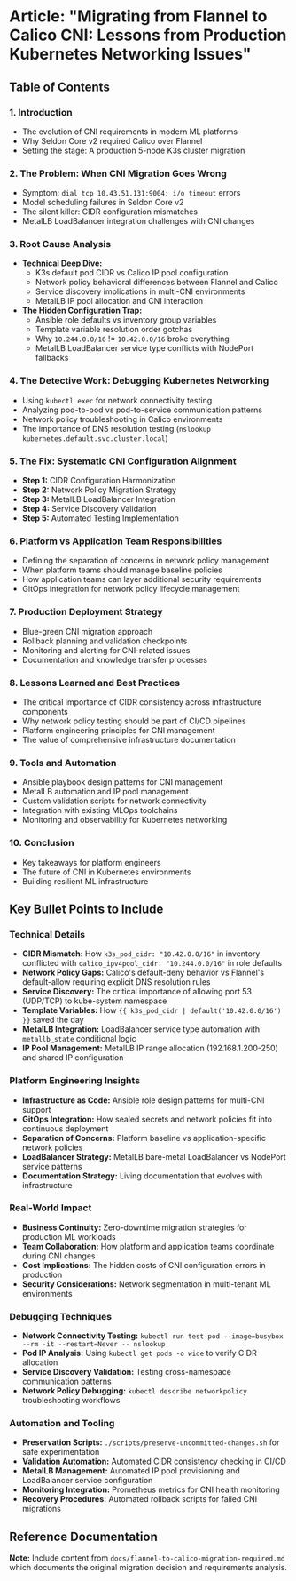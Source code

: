 # Article: "Migrating from Flannel to Calico CNI: Lessons from Production Kubernetes Networking Issues"

## Table of Contents

### 1. Introduction
- The evolution of CNI requirements in modern ML platforms
- Why Seldon Core v2 required Calico over Flannel
- Setting the stage: A production 5-node K3s cluster migration

### 2. The Problem: When CNI Migration Goes Wrong
- Symptom: `dial tcp 10.43.51.131:9004: i/o timeout` errors
- Model scheduling failures in Seldon Core v2
- The silent killer: CIDR configuration mismatches
- MetalLB LoadBalancer integration challenges with CNI changes

### 3. Root Cause Analysis
- **Technical Deep Dive:**
  - K3s default pod CIDR vs Calico IP pool configuration
  - Network policy behavioral differences between Flannel and Calico
  - Service discovery implications in multi-CNI environments
  - MetalLB IP pool allocation and CNI interaction
- **The Hidden Configuration Trap:**
  - Ansible role defaults vs inventory group variables
  - Template variable resolution order gotchas
  - Why `10.244.0.0/16` != `10.42.0.0/16` broke everything
  - MetalLB LoadBalancer service type conflicts with NodePort fallbacks

### 4. The Detective Work: Debugging Kubernetes Networking
- Using `kubectl exec` for network connectivity testing
- Analyzing pod-to-pod vs pod-to-service communication patterns
- Network policy troubleshooting in Calico environments
- The importance of DNS resolution testing (`nslookup kubernetes.default.svc.cluster.local`)

### 5. The Fix: Systematic CNI Configuration Alignment
- **Step 1:** CIDR Configuration Harmonization
- **Step 2:** Network Policy Migration Strategy  
- **Step 3:** MetalLB LoadBalancer Integration
- **Step 4:** Service Discovery Validation
- **Step 5:** Automated Testing Implementation

### 6. Platform vs Application Team Responsibilities
- Defining the separation of concerns in network policy management
- When platform teams should manage baseline policies
- How application teams can layer additional security requirements
- GitOps integration for network policy lifecycle management

### 7. Production Deployment Strategy
- Blue-green CNI migration approach
- Rollback planning and validation checkpoints
- Monitoring and alerting for CNI-related issues
- Documentation and knowledge transfer processes

### 8. Lessons Learned and Best Practices
- The critical importance of CIDR consistency across infrastructure components
- Why network policy testing should be part of CI/CD pipelines
- Platform engineering principles for CNI management
- The value of comprehensive infrastructure documentation

### 9. Tools and Automation
- Ansible playbook design patterns for CNI management
- MetalLB automation and IP pool management
- Custom validation scripts for network connectivity
- Integration with existing MLOps toolchains
- Monitoring and observability for Kubernetes networking

### 10. Conclusion
- Key takeaways for platform engineers
- The future of CNI in Kubernetes environments
- Building resilient ML infrastructure

## Key Bullet Points to Include

### Technical Details
- **CIDR Mismatch:** How `k3s_pod_cidr: "10.42.0.0/16"` in inventory conflicted with `calico_ipv4pool_cidr: "10.244.0.0/16"` in role defaults
- **Network Policy Gaps:** Calico's default-deny behavior vs Flannel's default-allow requiring explicit DNS resolution rules
- **Service Discovery:** The critical importance of allowing port 53 (UDP/TCP) to kube-system namespace
- **Template Variables:** How `{{ k3s_pod_cidr | default('10.42.0.0/16') }}` saved the day
- **MetalLB Integration:** LoadBalancer service type automation with `metallb_state` conditional logic
- **IP Pool Management:** MetalLB IP range allocation (192.168.1.200-250) and shared IP configuration

### Platform Engineering Insights
- **Infrastructure as Code:** Ansible role design patterns for multi-CNI support
- **GitOps Integration:** How sealed secrets and network policies fit into continuous deployment
- **Separation of Concerns:** Platform baseline vs application-specific network policies
- **LoadBalancer Strategy:** MetalLB bare-metal LoadBalancer vs NodePort service patterns
- **Documentation Strategy:** Living documentation that evolves with infrastructure

### Real-World Impact
- **Business Continuity:** Zero-downtime migration strategies for production ML workloads
- **Team Collaboration:** How platform and application teams coordinate during CNI changes
- **Cost Implications:** The hidden costs of CNI configuration errors in production
- **Security Considerations:** Network segmentation in multi-tenant ML environments

### Debugging Techniques
- **Network Connectivity Testing:** `kubectl run test-pod --image=busybox --rm -it --restart=Never -- nslookup`
- **Pod IP Analysis:** Using `kubectl get pods -o wide` to verify CIDR allocation
- **Service Discovery Validation:** Testing cross-namespace communication patterns
- **Network Policy Debugging:** `kubectl describe networkpolicy` troubleshooting workflows

### Automation and Tooling
- **Preservation Scripts:** `./scripts/preserve-uncommitted-changes.sh` for safe experimentation
- **Validation Automation:** Automated CIDR consistency checking in CI/CD
- **MetalLB Management:** Automated IP pool provisioning and LoadBalancer service configuration
- **Monitoring Integration:** Prometheus metrics for CNI health monitoring
- **Recovery Procedures:** Automated rollback scripts for failed CNI migrations

## Reference Documentation

**Note:** Include content from `docs/flannel-to-calico-migration-required.md` which documents the original migration decision and requirements analysis.